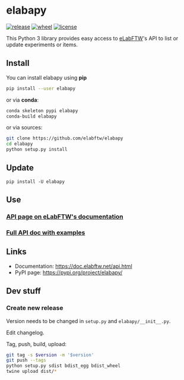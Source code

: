 # elabapy

[![release](https://img.shields.io/pypi/v/elabapy.svg)](https://pypi.org/project/elabapy/)
[![wheel](https://img.shields.io/pypi/wheel/elabapy.svg)](https://pypi.org/project/elabapy/)
[![license](https://img.shields.io/pypi/l/elabapy.svg)](https://www.gnu.org/licenses/gpl-3.0.en.html)

This Python 3 library provides easy access to [eLabFTW](https://www.elabftw.net)'s API to list or update experiments or items.


## Install

You can install elabapy using **pip**

~~~bash
pip install --user elabapy
~~~

or via **conda**:

~~~bash
conda skeleton pypi elabapy
conda-build elabapy
~~~

or via sources:

~~~bash
git clone https://github.com/elabftw/elabapy
cd elabapy
python setup.py install
~~~

## Update

    pip install -U elabapy

## Use

### [API page on eLabFTW's documentation](https://doc.elabftw.net/api.html)
### [Full API doc with examples](https://doc.elabftw.net/api/)

## Links

- Documentation: https://doc.elabftw.net/api.html
- PyPI page: https://pypi.org/project/elabapy/

## Dev stuff

### Create new release

Version needs to be changed in `setup.py` and `elabapy/__init__.py`.

Edit changelog.

Tag, push, build, upload:

~~~bash
git tag -s $version -m '$version'
git push --tags
python setup.py sdist bdist_egg bdist_wheel
twine upload dist/*
~~~
